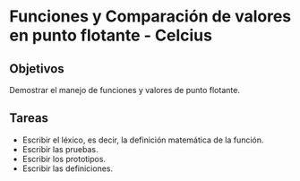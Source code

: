 # Funciones y Comparación de valores en punto flotante - Celcius

## Objetivos 
Demostrar el manejo de funciones y valores de punto flotante.

## Tareas

- Escribir el léxico, es decir, la definición matemática de la función.
- Escribir las pruebas.
- Escribir los prototipos.
- Escribir las definiciones.